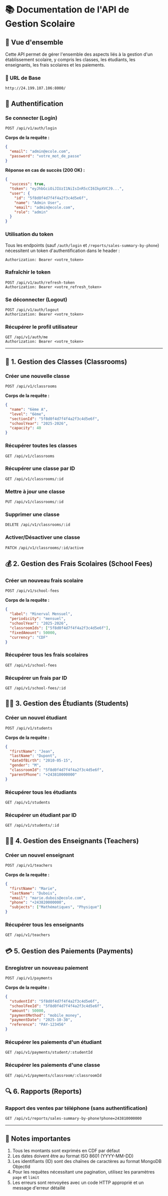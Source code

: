 # 📚 Documentation de l'API de Gestion Scolaire

## 🎯 Vue d'ensemble

Cette API permet de gérer l'ensemble des aspects liés à la gestion d'un établissement scolaire, y compris les classes, les étudiants, les enseignants, les frais scolaires et les paiements.

### 🔗 URL de Base
```
http://24.199.107.106:8000/
```

## 🔐 Authentification

### Se connecter (Login)
```http
POST /api/v1/auth/login
```
**Corps de la requête :**
```json
{
  "email": "admin@ecole.com",
  "password": "votre_mot_de_passe"
}
```

**Réponse en cas de succès (200 OK) :**
```json
{
  "success": true,
  "token": "eyJhbGciOiJIUzI1NiIsInR5cCI6IkpXVCJ9...",
  "user": {
    "id": "5f8d0f4d7f4f4a2f3c4d5e6f",
    "name": "Admin User",
    "email": "admin@ecole.com",
    "role": "admin"
  }
}
```

### Utilisation du token
Tous les endpoints (sauf `/auth/login` et `/reports/sales-summary-by-phone`) nécessitent un token d'authentification dans le header :
```
Authorization: Bearer <votre_token>
```

### Rafraîchir le token
```http
POST /api/v1/auth/refresh-token
Authorization: Bearer <votre_refresh_token>
```

### Se déconnecter (Logout)
```http
POST /api/v1/auth/logout
Authorization: Bearer <votre_token>
```

### Récupérer le profil utilisateur
```http
GET /api/v1/auth/me
Authorization: Bearer <votre_token>
```

---

## 🏫 1. Gestion des Classes (Classrooms)

### Créer une nouvelle classe
```http
POST /api/v1/classrooms
```
**Corps de la requête :**
```json
{
  "name": "6ème A",
  "level": "6ème",
  "sectionId": "5f8d0f4d7f4f4a2f3c4d5e6f",
  "schoolYear": "2025-2026",
  "capacity": 40
}
```

### Récupérer toutes les classes
```http
GET /api/v1/classrooms
```

### Récupérer une classe par ID
```http
GET /api/v1/classrooms/:id
```

### Mettre à jour une classe
```http
PUT /api/v1/classrooms/:id
```

### Supprimer une classe
```http
DELETE /api/v1/classrooms/:id
```

### Activer/Désactiver une classe
```http
PATCH /api/v1/classrooms/:id/active
```

## 💰 2. Gestion des Frais Scolaires (School Fees)

### Créer un nouveau frais scolaire
```http
POST /api/v1/school-fees
```
**Corps de la requête :**
```json
{
  "label": "Minerval Mensuel",
  "periodicity": "mensuel",
  "schoolYear": "2025-2026",
  "classroomIds": ["5f8d0f4d7f4f4a2f3c4d5e6f"],
  "fixedAmount": 50000,
  "currency": "CDF"
}
```

### Récupérer tous les frais scolaires
```http
GET /api/v1/school-fees
```

### Récupérer un frais par ID
```http
GET /api/v1/school-fees/:id
```

## 👨‍🎓 3. Gestion des Étudiants (Students)

### Créer un nouvel étudiant
```http
POST /api/v1/students
```
**Corps de la requête :**
```json
{
  "firstName": "Jean",
  "lastName": "Dupont",
  "dateOfBirth": "2010-05-15",
  "gender": "M",
  "classroomId": "5f8d0f4d7f4f4a2f3c4d5e6f",
  "parentPhone": "+243810000000"
}
```

### Récupérer tous les étudiants
```http
GET /api/v1/students
```

### Récupérer un étudiant par ID
```http
GET /api/v1/students/:id
```

## 👨‍🏫 4. Gestion des Enseignants (Teachers)

### Créer un nouvel enseignant
```http
POST /api/v1/teachers
```
**Corps de la requête :**
```json
{
  "firstName": "Marie",
  "lastName": "Dubois",
  "email": "marie.dubois@ecole.com",
  "phone": "+243820000000",
  "subjects": ["Mathématiques", "Physique"]
}
```

### Récupérer tous les enseignants
```http
GET /api/v1/teachers
```

## 💳 5. Gestion des Paiements (Payments)

### Enregistrer un nouveau paiement
```http
POST /api/v1/payments
```
**Corps de la requête :**
```json
{
  "studentId": "5f8d0f4d7f4f4a2f3c4d5e6f",
  "schoolFeeId": "5f8d0f4d7f4f4a2f3c4d5e6f",
  "amount": 50000,
  "paymentMethod": "mobile_money",
  "paymentDate": "2025-10-30",
  "reference": "PAY-123456"
}
```

### Récupérer les paiements d'un étudiant
```http
GET /api/v1/payments/student/:studentId
```

### Récupérer les paiements d'une classe
```http
GET /api/v1/payments/classroom/:classroomId
```

## 🔍 6. Rapports (Reports)

### Rapport des ventes par téléphone (sans authentification)
```http
GET /api/v1/reports/sales-summary-by-phone?phone=243810000000
```

---

## 📝 Notes importantes

1. Tous les montants sont exprimés en CDF par défaut
2. Les dates doivent être au format ISO 8601 (YYYY-MM-DD)
3. Les identifiants (ID) sont des chaînes de caractères au format MongoDB ObjectId
4. Pour les requêtes nécessitant une pagination, utilisez les paramètres `page` et `limit`
5. Les erreurs sont renvoyées avec un code HTTP approprié et un message d'erreur détaillé
